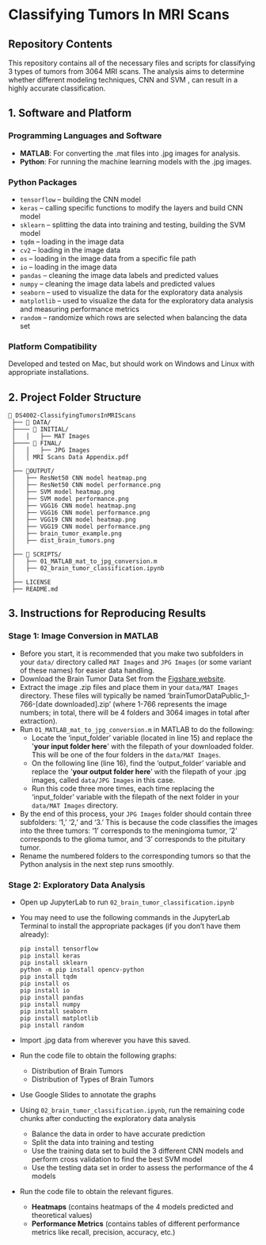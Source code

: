 # Classifying Tumors In MRI Scans

## Repository Contents
This repository contains all of the necessary files and scripts for classifying 3 types of tumors from 3064 MRI scans. The analysis aims to determine whether different modeling techniques, CNN and SVM , can result in a highly accurate classification.

## 1. Software and Platform

### Programming Languages and Software
- **MATLAB**: For converting the .mat files into .jpg images for analysis.
- **Python**: For running the machine learning models with the .jpg images. 

### Python Packages
- `tensorflow` – building the CNN model
- `keras` – calling specific functions to modify the layers and build CNN model
- `sklearn` – splitting the data into training and testing, building the SVM model
- `tqdm` – loading in the image data
- `cv2` – loading in the image data
- `os` – loading in the image data from a specific file path
- `io` – loading in the image data
- `pandas` – cleaning the image data labels and predicted values
- `numpy` – cleaning the image data labels and predicted values
- `seaborn` – used to visualize the data for the exploratory data analysis
- `matplotlib` – used to visualize the data for the exploratory data analysis and measuring performance metrics
- `random` – randomize which rows are selected when balancing the data set

### Platform Compatibility
Developed and tested on Mac, but should work on Windows and Linux with appropriate installations.

## 2. Project Folder Structure

```
📂 DS4002-ClassifyingTumorsInMRIScans
 ├── 📂 DATA/  
 ├──── 📂 INITIAL/
 │   │   ├── MAT Images 
 ├──── 📂 FINAL/
 │   │   ├── JPG Images
 │   │ MRI Scans Data Appendix.pdf
 │  
 ├── 📂OUTPUT/
 │   ├── ResNet50 CNN model heatmap.png
 │   ├── ResNet50 CNN model performance.png
 │   ├── SVM model heatmap.png
 │   ├── SVM model performance.png
 │   ├── VGG16 CNN model heatmap.png
 │   ├── VGG16 CNN model performance.png
 │   ├── VGG19 CNN model heatmap.png
 │   ├── VGG19 CNN model performance.png
 │   ├── brain_tumor_example.png
 │   ├── dist_brain_tumors.png
 │
 ├── 📂 SCRIPTS/  
 │   ├── 01_MATLAB_mat_to_jpg_conversion.m
 │   ├── 02_brain_tumor_classification.ipynb
 │  
 ├── LICENSE
 ├── README.md   

```


## 3. Instructions for Reproducing Results

### Stage 1: Image Conversion in MATLAB
- Before you start, it is recommended that you make two subfolders in your  `data/` directory called `MAT Images` and `JPG Images` (or some variant of these names) for easier data handling.
- Download the Brain Tumor Data Set from the [Figshare website](https://figshare.com/articles/dataset/brain_tumor_dataset/1512427).
- Extract the image .zip files and place them in your `data/MAT Images` directory. These files will typically be named ‘brainTumorDataPublic_1-766-[date downloaded].zip’ (where 1-766 represents the image numbers; in total, there will be 4 folders and 3064 images in total after extraction). 
- Run `01_MATLAB_mat_to_jpg_conversion.m` in MATLAB to do the following:
  - Locate the ‘input_folder’ variable (located in line 15) and replace the '**your input folder here**' with the filepath of your downloaded folder. This will be one of the four folders in the `data/MAT Images`.  
  - On the following line (line 16), find the ‘output_folder’ variable and replace the '**your output folder here**’ with the filepath of your .jpg images, called `data/JPG Images` in this case.
  - Run this code three more times, each time replacing the ‘input_folder’ variable with the filepath of the next folder in your `data/MAT Images` directory. 
- By the end of this process, your `JPG Images` folder should contain three subfolders: ‘1,’ ‘2,’ and ‘3.’ This is because the code classifies the images into the three tumors: ‘1’ corresponds to the meningioma tumor, ‘2’ corresponds to the glioma tumor, and ‘3’ corresponds to the pituitary tumor. 
- Rename the numbered folders to the corresponding tumors so that the Python analysis in the next step runs smoothly. 

### Stage 2: Exploratory Data Analysis
- Open up JupyterLab to run `02_brain_tumor_classification.ipynb`
- You may need to use the following commands in the JupyterLab Terminal to install the appropriate packages (if you don’t have them already):
  ```pycon
  pip install tensorflow
  pip install keras
  pip install sklearn
  python -m pip install opencv-python
  pip install tqdm
  pip install os
  pip install io
  pip install pandas
  pip install numpy
  pip install seaborn
  pip install matplotlib
  pip install random
  ```
- Import .jpg data from wherever you have this saved.
- Run the code file to obtain the following graphs:
  - Distribution of Brain Tumors
  - Distribution of Types of Brain Tumors
- Use Google Slides to annotate the graphs

- Using `02_brain_tumor_classification.ipynb`, run the remaining code chunks after conducting the exploratory data analysis
  - Balance the data in order to have accurate prediction
  - Split the data into training and testing
  - Use the training data set to build the 3 different CNN models and perform cross validation to find the best SVM model
  - Use the testing data set in order to assess the performance of the 4 models
- Run the code file to obtain the relevant figures.
  - **Heatmaps** (contains heatmaps of the 4 models predicted and theoretical values)
  - **Performance Metrics** (contains tables of different performance metrics like recall, precision, accuracy, etc.)
